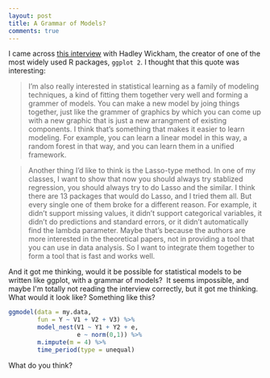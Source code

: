 ```yaml
---
layout: post
title: A Grammar of Models?
comments: true
---
```



I came across [this interview](http://statr.me/2013/09/a-conversation-with-hadley-wickham/) with Hadley Wickham, the creator of one of the most widely used R packages, `ggplot 2`. I thought that this quote was interesting:

> I’m also really interested in statistical learning as a family of modeling techniques, a kind of fitting them together very well and forming a grammer of models. You can make a new model by joing things together, just like the grammer of graphics by which you can come up with a new graphic that is just a new arrangment of existing components. I think that’s something that makes it easier to learn modeling. For example, you can learn a linear model in this way, a random forest in that way, and you can learn them in a unified framework.

> Another thing I’d like to think is the Lasso-type method. In one of my classes, I want to show that now you should always try stablized regression, you should always try to do Lasso and the similar. I think there are 13 packages that would do Lasso, and I tried them all. But every single one of them broke for a different reason. For example, it didn’t support missing values, it didn’t support categorical variables, it didn’t do predictions and standard errors, or it didn’t automatically find the lambda parameter. Maybe that’s because the authors are more interested in the theoretical papers, not in providing a tool that you can use in data analysis. So I want to integrate them together to form a tool that is fast and works well.


And it got me thinking, would it be possible for statistical models to be written like ggplot, with a grammar of models?  It seems impossible, and maybe I'm totally not reading the interview correctly, but it got me thinking. What would it look like? Something like this?

```r
ggmodel(data = my.data,
        fun = Y ~ V1 + V2 + V3) %>%
        model_nest(V1 ~ Y1 + Y2 + e,
                   e ~ norm(0,1)) %>%
        m.impute(m = 4) %>%
        time_period(type = unequal)
```

What do you think?
